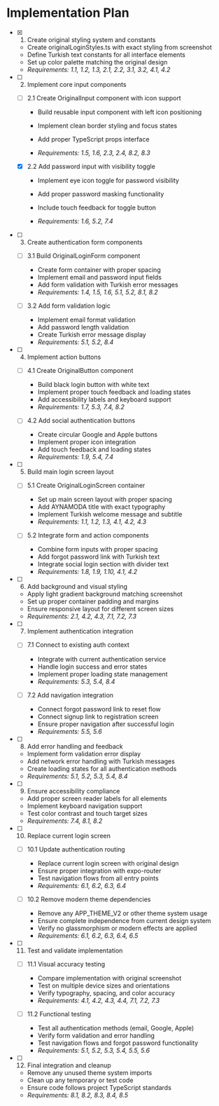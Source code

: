 # Implementation Plan

- [x] 1. Create original styling system and constants
  - Create originalLoginStyles.ts with exact styling from screenshot
  - Define Turkish text constants for all interface elements
  - Set up color palette matching the original design
  - _Requirements: 1.1, 1.2, 1.3, 2.1, 2.2, 3.1, 3.2, 4.1, 4.2_

- [ ] 2. Implement core input components
  - [ ] 2.1 Create OriginalInput component with icon support
    - Build reusable input component with left icon positioning

    - Implement clean border styling and focus states
    - Add proper TypeScript props interface
    - _Requirements: 1.5, 1.6, 2.3, 2.4, 8.2, 8.3_

  - [x] 2.2 Add password input with visibility toggle
    - Implement eye icon toggle for password visibility
    - Add proper password masking functionality
    - Include touch feedback for toggle button

    - _Requirements: 1.6, 5.2, 7.4_

- [ ] 3. Create authentication form components
  - [ ] 3.1 Build OriginalLoginForm component
    - Create form container with proper spacing
    - Implement email and password input fields
    - Add form validation with Turkish error messages
    - _Requirements: 1.4, 1.5, 1.6, 5.1, 5.2, 8.1, 8.2_

  - [ ] 3.2 Add form validation logic
    - Implement email format validation
    - Add password length validation
    - Create Turkish error message display
    - _Requirements: 5.1, 5.2, 8.4_

- [ ] 4. Implement action buttons
  - [ ] 4.1 Create OriginalButton component
    - Build black login button with white text
    - Implement proper touch feedback and loading states
    - Add accessibility labels and keyboard support
    - _Requirements: 1.7, 5.3, 7.4, 8.2_

  - [ ] 4.2 Add social authentication buttons
    - Create circular Google and Apple buttons
    - Implement proper icon integration
    - Add touch feedback and loading states
    - _Requirements: 1.9, 5.4, 7.4_

- [ ] 5. Build main login screen layout
  - [ ] 5.1 Create OriginalLoginScreen container
    - Set up main screen layout with proper spacing
    - Add AYNAMODA title with exact typography
    - Implement Turkish welcome message and subtitle
    - _Requirements: 1.1, 1.2, 1.3, 4.1, 4.2, 4.3_

  - [ ] 5.2 Integrate form and action components
    - Combine form inputs with proper spacing
    - Add forgot password link with Turkish text
    - Integrate social login section with divider text
    - _Requirements: 1.8, 1.9, 1.10, 4.1, 4.2_

- [ ] 6. Add background and visual styling
  - Apply light gradient background matching screenshot
  - Set up proper container padding and margins
  - Ensure responsive layout for different screen sizes
  - _Requirements: 2.1, 4.2, 4.3, 7.1, 7.2, 7.3_

- [ ] 7. Implement authentication integration
  - [ ] 7.1 Connect to existing auth context
    - Integrate with current authentication service
    - Handle login success and error states
    - Implement proper loading state management
    - _Requirements: 5.3, 5.4, 8.4_

  - [ ] 7.2 Add navigation integration
    - Connect forgot password link to reset flow
    - Connect signup link to registration screen
    - Ensure proper navigation after successful login
    - _Requirements: 5.5, 5.6_

- [ ] 8. Add error handling and feedback
  - Implement form validation error display
  - Add network error handling with Turkish messages
  - Create loading states for all authentication methods
  - _Requirements: 5.1, 5.2, 5.3, 5.4, 8.4_

- [ ] 9. Ensure accessibility compliance
  - Add proper screen reader labels for all elements
  - Implement keyboard navigation support
  - Test color contrast and touch target sizes
  - _Requirements: 7.4, 8.1, 8.2_

- [ ] 10. Replace current login screen
  - [ ] 10.1 Update authentication routing
    - Replace current login screen with original design
    - Ensure proper integration with expo-router
    - Test navigation flows from all entry points
    - _Requirements: 6.1, 6.2, 6.3, 6.4_

  - [ ] 10.2 Remove modern theme dependencies
    - Remove any APP_THEME_V2 or other theme system usage
    - Ensure complete independence from current design system
    - Verify no glassmorphism or modern effects are applied
    - _Requirements: 6.1, 6.2, 6.3, 6.4, 6.5_

- [ ] 11. Test and validate implementation
  - [ ] 11.1 Visual accuracy testing
    - Compare implementation with original screenshot
    - Test on multiple device sizes and orientations
    - Verify typography, spacing, and color accuracy
    - _Requirements: 4.1, 4.2, 4.3, 4.4, 7.1, 7.2, 7.3_

  - [ ] 11.2 Functional testing
    - Test all authentication methods (email, Google, Apple)
    - Verify form validation and error handling
    - Test navigation flows and forgot password functionality
    - _Requirements: 5.1, 5.2, 5.3, 5.4, 5.5, 5.6_

- [ ] 12. Final integration and cleanup
  - Remove any unused theme system imports
  - Clean up any temporary or test code
  - Ensure code follows project TypeScript standards
  - _Requirements: 8.1, 8.2, 8.3, 8.4, 8.5_
